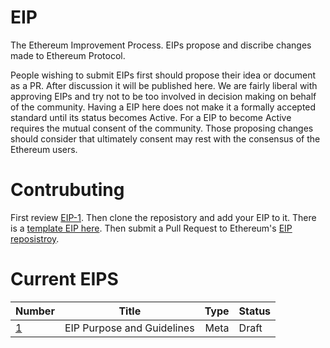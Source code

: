 # EIP
The Ethereum Improvement Process. EIPs propose and discribe changes made to Ethereum Protocol.

People wishing to submit EIPs first should propose their idea or document as a PR. After discussion it will be published here. We are fairly liberal with approving EIPs and try not to be too involved in decision making on behalf of the community. Having a EIP here does not make it a formally accepted standard until its status becomes Active. For a EIP to become Active requires the mutual consent of the community. Those proposing changes should consider that ultimately consent may rest with the consensus of the Ethereum users.

# Contrubuting
First review [EIP-1](EIPS/eip-1.mediawiki). Then clone the reposistory and add your EIP to it. There is a [template EIP here](eip-X.mediawiki). Then submit a Pull Request to Ethereum's [EIP reposistroy](https://github.com/ethereum/EIP).

# Current EIPS
| Number        | Title         | Type  | Status |
| ------------- |---------------| -----:| -------|
| [1](EIPS/eip-1.mediawiki)    | EIP Purpose and Guidelines | Meta | Draft |
